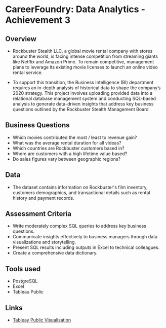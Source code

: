 # CareerFoundry: Data Analytics - Achievement 3

## Overview
- Rockbuster Stealth LLC, a global movie rental company with stores around the world, is facing intense competition from streaming giants like Netflix and Amazon Prime. To remain competitive, management plans to leverage its existing movie licenses to launch an online video rental service.

- To support this transition, the Business Intelligence (BI) department requires an in-depth analysis of historical data to shape the company’s 2020 strategy. This project involves uploading provided data into a relational database management system and conducting SQL-based analysis to generate data-driven insights that address key business questions outlined by the Rockbuster Stealth Management Board

## Business Questions 
- Which movies contributed the most / least to revenue gain?
- What was the average rental duration for all videas?
- Which countries are Rockbuster customers based in?
- Where are customers with a high lifetime value based?
- Do sales figures vary between geographic regions?

## Data
- The dataset contains information on Rockbuster's film inventory, customers demographics, and transactional details such as rental history and payment records.

## Assessment Criteria
- Write moderately complex SQL queries to address key business questions.
- Communicate insights effectively to business managers through data visualizations and storytelling.
- Present SQL results including outputs in Excel to technical colleagues.
- Create a comprehensive data dictionary.

## Tools used
- PostgreSQL
- Excel
- Tableau Public

## Links
- [Tableay Public Visualisation](https://public.tableau.com/shared/KMBBM2GM3?:display_count=n&:origin=viz_share_link)
